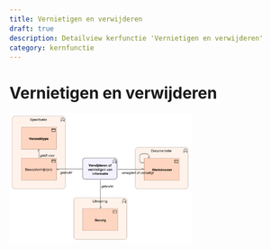 ```yaml
---
title: Vernietigen en verwijderen
draft: true
description: Detailview kerfunctie 'Vernietigen en verwijderen' 
category: kernfunctie
---
```


# Vernietigen en verwijderen

<img src="./img/detailview_vernietigen.svg" alt="Een detailview in Archimate voor de kernfunctie 'Vernietigen en verwijderen'" title="Een detailview voor de kernfunctie 'Vernietigen en verwijderen'" style="width: 64%;">